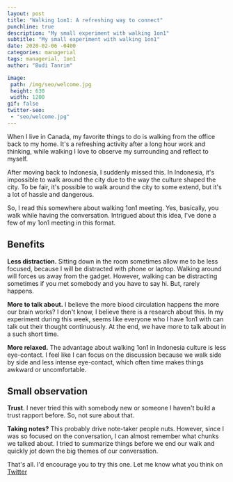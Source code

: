 ```yaml
---
layout: post
title: "Walking 1on1: A refreshing way to connect"
punchline: true
description: "My small experiment with walking 1on1"
subtitle: "My small experiment with walking 1on1"
date: 2020-02-06 -0400
categories: managerial
tags: managerial, 1on1
author: "Budi Tanrim"

image:
 path: /img/seo/welcome.jpg
 height: 630
 width: 1200
gif: false
twitter-seo: 
 - "seo/welcome.jpg"
---
```


When I live in Canada, my favorite things to do is walking from the office back to my home. It's a refreshing activity after a long hour work and thinking, while walking I love to observe my surrounding and reflect to myself.

After moving back to Indonesia, I suddenly missed this. In Indonesia, it's impossible to walk around the city due to the way the culture shaped the city. To be fair, it's possible to walk around the city to some extend, but it's a lot of hassle and dangerous.

So, I read this somewhere about walking 1on1 meeting. Yes, basically, you walk while having the conversation. Intrigued about this idea, I've done a few of my 1on1 meeting in this format.

## Benefits

**Less distraction.** Sitting down in the room sometimes allow me to be less focused, because I will be distracted with phone or laptop. Walking around will forces us away from the gadget. However, walking can be distracting sometimes if you met somebody and you have to say hi. But, rarely happens.

**More to talk about.** I believe the more blood circulation happens the more our brain works? I don't know, I believe there is a research about this. In my experiment during this week, seems like everyone who I have 1on1 with can talk out their thought continuously. At the end, we have more to talk about in a such short time.

**More relaxed.** The advantage about walking 1on1 in Indonesia culture is less eye-contact. I feel like I can focus on the discussion because we walk side by side and less intense eye-contact, which often time makes things awkward or uncomfortable.

## Small observation

**Trust**. I never tried this with somebody new or someone I haven't build a trust rapport before. So, not sure about that. 

**Taking notes?** This probably drive note-taker people nuts. However, since I was so focused on the conversation, I can almost remember what chunks we talked about. I tried to summarize things before we end our walk and quickly jot down the big themes of our conversation.

That's all. I'd encourage you to try this one. Let me know what you think on [Twitter][twitter]

[twitter]: https://twitter.com/buditanrim
